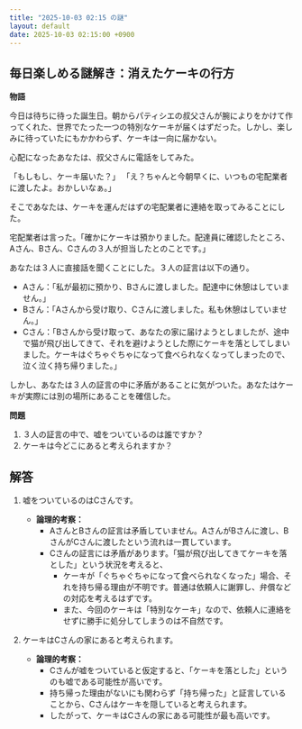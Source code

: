 ```yaml
---
title: "2025-10-03 02:15 の謎"
layout: default
date: 2025-10-03 02:15:00 +0900
---
```

## 毎日楽しめる謎解き：消えたケーキの行方

**物語**

今日は待ちに待った誕生日。朝からパティシエの叔父さんが腕によりをかけて作ってくれた、世界でたった一つの特別なケーキが届くはずだった。しかし、楽しみに待っていたにもかかわらず、ケーキは一向に届かない。

心配になったあなたは、叔父さんに電話をしてみた。

「もしもし、ケーキ届いた？」
「え？ちゃんと今朝早くに、いつもの宅配業者に渡したよ。おかしいなぁ。」

そこであなたは、ケーキを運んだはずの宅配業者に連絡を取ってみることにした。

宅配業者は言った。「確かにケーキは預かりました。配達員に確認したところ、Aさん、Bさん、Cさんの３人が担当したとのことです。」

あなたは３人に直接話を聞くことにした。３人の証言は以下の通り。

*   Aさん：「私が最初に預かり、Bさんに渡しました。配達中に休憩はしていません。」
*   Bさん：「Aさんから受け取り、Cさんに渡しました。私も休憩はしていません。」
*   Cさん：「Bさんから受け取って、あなたの家に届けようとしましたが、途中で猫が飛び出してきて、それを避けようとした際にケーキを落としてしまいました。ケーキはぐちゃぐちゃになって食べられなくなってしまったので、泣く泣く持ち帰りました。」

しかし、あなたは３人の証言の中に矛盾があることに気がついた。あなたはケーキが実際には別の場所にあることを確信した。

**問題**

1.  ３人の証言の中で、嘘をついているのは誰ですか？
2.  ケーキは今どこにあると考えられますか？

## 解答

1.  嘘をついているのはCさんです。

    *   **論理的考察：**
        *   AさんとBさんの証言は矛盾していません。AさんがBさんに渡し、BさんがCさんに渡したという流れは一貫しています。
        *   Cさんの証言には矛盾があります。「猫が飛び出してきてケーキを落とした」という状況を考えると、
            *   ケーキが「ぐちゃぐちゃになって食べられなくなった」場合、それを持ち帰る理由が不明です。普通は依頼人に謝罪し、弁償などの対応を考えるはずです。
            *   また、今回のケーキは「特別なケーキ」なので、依頼人に連絡をせずに勝手に処分してしまうのは不自然です。
2.  ケーキはCさんの家にあると考えられます。

    *   **論理的考察：**
        *   Cさんが嘘をついていると仮定すると、「ケーキを落とした」というのも嘘である可能性が高いです。
        *   持ち帰った理由がないにも関わらず「持ち帰った」と証言していることから、Cさんはケーキを隠していると考えられます。
        *   したがって、ケーキはCさんの家にある可能性が最も高いです。
